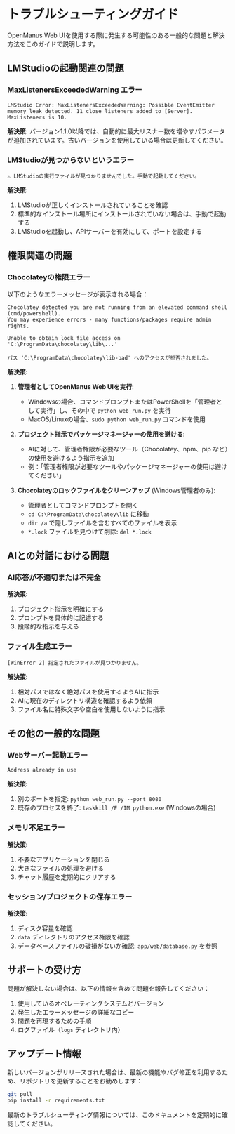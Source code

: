# トラブルシューティングガイド

OpenManus Web UIを使用する際に発生する可能性のある一般的な問題と解決方法をこのガイドで説明します。

## LMStudioの起動関連の問題

### MaxListenersExceededWarning エラー

```
LMStudio Error: MaxListenersExceededWarning: Possible EventEmitter memory leak detected. 11 close listeners added to [Server]. MaxListeners is 10.
```

**解決策:** バージョン1.1.0以降では、自動的に最大リスナー数を増やすパラメータが追加されています。古いバージョンを使用している場合は更新してください。

### LMStudioが見つからないというエラー

```
⚠️ LMStudioの実行ファイルが見つかりませんでした。手動で起動してください。
```

**解決策:** 
1. LMStudioが正しくインストールされていることを確認
2. 標準的なインストール場所にインストールされていない場合は、手動で起動する
3. LMStudioを起動し、APIサーバーを有効にして、ポートを設定する

## 権限関連の問題

### Chocolateyの権限エラー

以下のようなエラーメッセージが表示される場合：

```
Chocolatey detected you are not running from an elevated command shell (cmd/powershell).
You may experience errors - many functions/packages require admin rights.

Unable to obtain lock file access on 'C:\ProgramData\chocolatey\lib\...'

パス 'C:\ProgramData\chocolatey\lib-bad' へのアクセスが拒否されました。
```

**解決策:**

1. **管理者としてOpenManus Web UIを実行**:
   - Windowsの場合、コマンドプロンプトまたはPowerShellを「管理者として実行」し、その中で `python web_run.py` を実行
   - MacOS/Linuxの場合、`sudo python web_run.py` コマンドを使用

2. **プロジェクト指示でパッケージマネージャーの使用を避ける**:
   - AIに対して、管理者権限が必要なツール（Chocolatey、npm、pip など）の使用を避けるよう指示を追加
   - 例：「管理者権限が必要なツールやパッケージマネージャーの使用は避けてください」

3. **Chocolateyのロックファイルをクリーンアップ** (Windows管理者のみ):
   - 管理者としてコマンドプロンプトを開く
   - `cd C:\ProgramData\chocolatey\lib` に移動
   - `dir /a` で隠しファイルを含むすべてのファイルを表示
   - `*.lock` ファイルを見つけて削除: `del *.lock`

## AIとの対話における問題

### AI応答が不適切または不完全

**解決策:**
1. プロジェクト指示を明確にする
2. プロンプトを具体的に記述する
3. 段階的な指示を与える

### ファイル生成エラー

```
[WinError 2] 指定されたファイルが見つかりません。
```

**解決策:**
1. 相対パスではなく絶対パスを使用するようAIに指示
2. AIに現在のディレクトリ構造を確認するよう依頼
3. ファイル名に特殊文字や空白を使用しないように指示

## その他の一般的な問題

### Webサーバー起動エラー

```
Address already in use
```

**解決策:**
1. 別のポートを指定: `python web_run.py --port 8080`
2. 既存のプロセスを終了: `taskkill /F /IM python.exe` (Windowsの場合)

### メモリ不足エラー

**解決策:**
1. 不要なアプリケーションを閉じる
2. 大きなファイルの処理を避ける
3. チャット履歴を定期的にクリアする

### セッション/プロジェクトの保存エラー

**解決策:**
1. ディスク容量を確認
2. `data` ディレクトリのアクセス権限を確認
3. データベースファイルの破損がないか確認: `app/web/database.py` を参照

## サポートの受け方

問題が解決しない場合は、以下の情報を含めて問題を報告してください：

1. 使用しているオペレーティングシステムとバージョン
2. 発生したエラーメッセージの詳細なコピー
3. 問題を再現するための手順
4. ログファイル（`logs` ディレクトリ内）

## アップデート情報

新しいバージョンがリリースされた場合は、最新の機能やバグ修正を利用するため、リポジトリを更新することをお勧めします：

```bash
git pull
pip install -r requirements.txt
```

最新のトラブルシューティング情報については、このドキュメントを定期的に確認してください。
